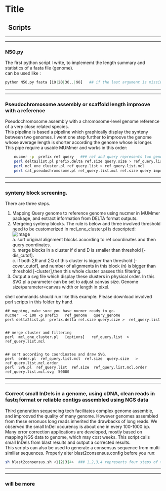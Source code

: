 # Title
##    Scripts

---------
---------
### N50.py
The first python script I write, to implememt the length summary and statistics of a fasta file (genome).
<br>
can be used like :
```bash
python N50.py fasta [10|20|30..|90]   ## if the last argument is missing, then a whole summary is generated.
```
---------
---------
### Pseudochromosome assembly or scaffold length improove with a reference
Pseudochromosome assembly with a chromosome-level genome reference of a very close related species.<br> 
This pipeline is based a pipeline which graphically display the synteny between two genomes. I went one step further to improove the genome whose average length is shorter according the genome whose is longer.<br>
This pipe require a usable MUMmer and works in this order:
```bash
    nucmer -p  prefix ref query   ### ref and query represents two genome sequnce files, the only two oringal inputs
    perl delta2list.pl prefix.delta ref.size query.size > ref_query.list
    perl mcl_one_cluster.pl ref_query.list > ref_query.list.mcl
    perl cat_pseudochromosome.pl ref_query.list.mcl ref.size query improoved.results
```   
----------
----------
### synteny block screening.
There are three steps.
1. Mapping Query genome to reference genome using nucmer in MUMmer package, and extract information from DELTA format outputs.<br>
2. Mergeing synteny blocks. The rule is below and three involved threshold need to be customerized in mcl_one_cluster.pl is descripted:<br>
![image](https://github.com/stanleyouth/-/blob/master/how_synteny_works.png)<br>
a. sort original alignment blocks acoording to ref coordinates and then query coordinates.<br>
b. merge blocks in a cluster if d and D is smaller than threshold [-dis_cutof].<br>
c. if both ΣR and ΣQ of this cluster is bigger than threshold [-cover_cutof], and number of alignments in this block (n) is bigger than threshold [-cluster],then this whole cluster passes this filtering.<br>
3. Output a svg file which display these clusters in physical order. In this SVG.pl a parameter can be set to adjust canvas size. Genome size/parameter=canvas width or length in pixel.

shell commands should run like this example. Please download involved perl scripts in this folder by hand.

``` 
## mapping, make sure you have nucmer ready to go.
nucmer  -c 100 -p prefix   ref_genome   query_genome
perl delta2list.pl  prefix.delta ref.size query.size >  ref_query.list


## merge cluster and filtering
perl  mcl_one_cluster.pl   [options]   ref_query.list  > ref_query.list.mcl


## sort according to coordinates and draw SVG.
perl  order.pl  ref_query.list.mcl  ref.size  query.size   > ref_query.list.mcl.order
perl  SVG.pl  ref_query.list  ref.size  ref_query.list.mcl.order  ref_query.list.mcl.svg  50000

``` 

----------
----------
### Correct small InDels in a genome, using cDNA, clean reads in fastq format or reliable contigs assembled using NGS data
Third generation sequencing tech facilitates complex genome assemble, and improoved the quality of many genome.
However genomes assembled from these erronuos long reads inherited the drawbacks of long reads.
We observed the small InDel occurency is about one in every 100-1000 bp.
Many error correction applications are developed, mostly based on mapping NGS data to genome, which may cost weeks.
This script calls small InDels from blast results and output a corrected results.<br>
This scripts can also be used to generate a consensus sequence from multi similiar sequences.
Properly alter blast2consensus.config before you run:
```bash
sh blast2consensus.sh <1|2|3|4>  ### 1,2,3,4 represents four steps of this script
```
---------
---------
### will be more
